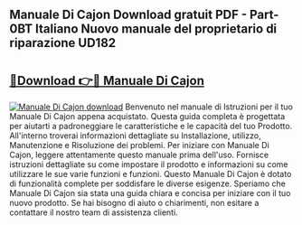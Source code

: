 ## Manuale Di Cajon Download gratuit PDF - Part-0BT Italiano Nuovo manuale del proprietario di riparazione UD182

# <h2><a href="http://dfax20.blite.top/?on=Manuale+Di+Cajon">🔗Download 👉🔴 Manuale Di Cajon</a></h2>

[![Manuale Di Cajon download](https://i.imgur.com/lujVjoI.png)](http://dfax20.blite.top/?on=Manuale+Di+Cajon)
Benvenuto nel manuale di Istruzioni per il tuo Manuale Di Cajon appena acquistato. Questa guida completa è progettata per aiutarti a padroneggiare le caratteristiche e le capacità del tuo Prodotto. All'interno troverai informazioni dettagliate su Installazione, utilizzo, Manutenzione e Risoluzione dei problemi. Per iniziare con Manuale Di Cajon, leggere attentamente questo manuale prima dell'uso. Fornisce istruzioni dettagliate su come impostare il prodotto e informazioni su come utilizzare le sue varie funzioni e funzioni. Questo Manuale Di Cajon è dotato di funzionalità complete per soddisfare le diverse esigenze. Speriamo che Manuale Di Cajon sia stata una guida chiara e concisa per iniziare con il tuo nuovo prodotto. Se hai bisogno di aiuto o chiarimenti, non esitare a contattare il nostro team di assistenza clienti.
